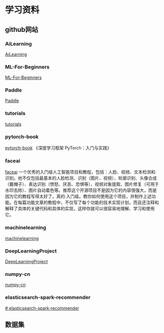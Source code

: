 # 学习资料

## github网站
### AiLearning
[AiLearning](https://github.com/apachecn/AiLearning)

### ML-For-Beginners
[ML-For-Beginners](https://github.com/microsoft/ML-For-Beginners)

### Paddle
[Paddle](https://github.com/PaddlePaddle/Paddle)

### tutorials
[tutorials](https://github.com/MorvanZhou/tutorials)

### pytorch-book
[pytorch-book](https://github.com/chenyuntc/pytorch-book)
《深度学习框架 PyTorch：入门与实践》

### faceai
[faceai](https://github.com/vipstone/faceai)
一个优秀的入门级人工智能项目和教程，包括：人脸、视频、文本检测和识别。他不仅包括最基本的人脸检测、识别（图片、视频）、轮廓识别、头像合成（戴帽子）、表达识别（愤怒、厌恶、恐惧等）、视频对象提取、图片修复（可用于水印去除）、图片自动着色等。推荐这个开源项目不是因为它的内容很强大，而是因为它的教程写得太好了，真的·入门级。教你如何使用这个项目，并制作上述功能。在每篇功能文章的教程中，不仅写了每个功能的技术实现计划，而且还注释和解释了具体的关键代码和具体的实现，这样你就可以很容易地理解、学习和使用它。

### machinelearning
[machinelearning](https://github.com/dotnet/machinelearning)

### DeepLearningProject
[DeepLearningProject](https://github.com/Spandan-Madan/DeepLearningProject)

### numpy-cn
[numpy-cn](https://github.com/teadocs/numpy-cn)

### elasticsearch-spark-recommender
[# elasticsearch-spark-recommender](https://github.com/IBM/elasticsearch-spark-recommender)

## 数据集
